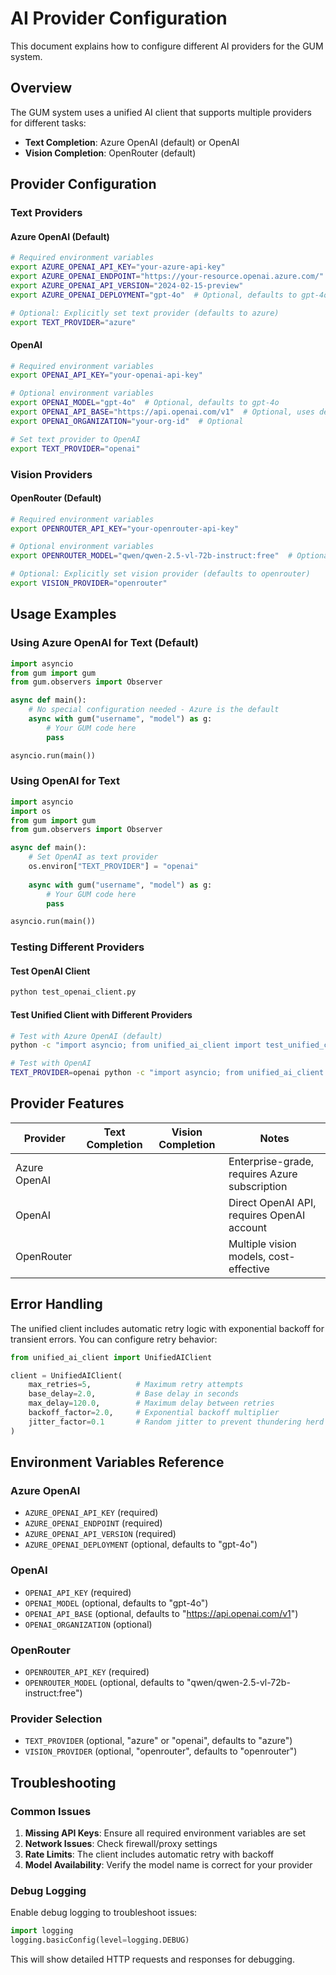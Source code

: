 # AI Provider Configuration

This document explains how to configure different AI providers for the GUM system.

## Overview

The GUM system uses a unified AI client that supports multiple providers for different tasks:

- **Text Completion**: Azure OpenAI (default) or OpenAI
- **Vision Completion**: OpenRouter (default)

## Provider Configuration

### Text Providers

#### Azure OpenAI (Default)
```bash
# Required environment variables
export AZURE_OPENAI_API_KEY="your-azure-api-key"
export AZURE_OPENAI_ENDPOINT="https://your-resource.openai.azure.com/"
export AZURE_OPENAI_API_VERSION="2024-02-15-preview"
export AZURE_OPENAI_DEPLOYMENT="gpt-4o"  # Optional, defaults to gpt-4o

# Optional: Explicitly set text provider (defaults to azure)
export TEXT_PROVIDER="azure"
```

#### OpenAI
```bash
# Required environment variables
export OPENAI_API_KEY="your-openai-api-key"

# Optional environment variables
export OPENAI_MODEL="gpt-4o"  # Optional, defaults to gpt-4o
export OPENAI_API_BASE="https://api.openai.com/v1"  # Optional, uses default
export OPENAI_ORGANIZATION="your-org-id"  # Optional

# Set text provider to OpenAI
export TEXT_PROVIDER="openai"
```

### Vision Providers

#### OpenRouter (Default)
```bash
# Required environment variables
export OPENROUTER_API_KEY="your-openrouter-api-key"

# Optional environment variables
export OPENROUTER_MODEL="qwen/qwen-2.5-vl-72b-instruct:free"  # Optional, uses default

# Optional: Explicitly set vision provider (defaults to openrouter)
export VISION_PROVIDER="openrouter"
```

## Usage Examples

### Using Azure OpenAI for Text (Default)
```python
import asyncio
from gum import gum
from gum.observers import Observer

async def main():
    # No special configuration needed - Azure is the default
    async with gum("username", "model") as g:
        # Your GUM code here
        pass

asyncio.run(main())
```

### Using OpenAI for Text
```python
import asyncio
import os
from gum import gum
from gum.observers import Observer

async def main():
    # Set OpenAI as text provider
    os.environ["TEXT_PROVIDER"] = "openai"
    
    async with gum("username", "model") as g:
        # Your GUM code here
        pass

asyncio.run(main())
```

### Testing Different Providers

#### Test OpenAI Client
```bash
python test_openai_client.py
```

#### Test Unified Client with Different Providers
```bash
# Test with Azure OpenAI (default)
python -c "import asyncio; from unified_ai_client import test_unified_client; asyncio.run(test_unified_client())"

# Test with OpenAI
TEXT_PROVIDER=openai python -c "import asyncio; from unified_ai_client import test_unified_client; asyncio.run(test_unified_client())"
```

## Provider Features

| Provider | Text Completion | Vision Completion | Notes |
|----------|----------------|-------------------|-------|
| Azure OpenAI | | | Enterprise-grade, requires Azure subscription |
| OpenAI | | | Direct OpenAI API, requires OpenAI account |
| OpenRouter | | | Multiple vision models, cost-effective |

## Error Handling

The unified client includes automatic retry logic with exponential backoff for transient errors. You can configure retry behavior:

```python
from unified_ai_client import UnifiedAIClient

client = UnifiedAIClient(
    max_retries=5,          # Maximum retry attempts
    base_delay=2.0,         # Base delay in seconds
    max_delay=120.0,        # Maximum delay between retries
    backoff_factor=2.0,     # Exponential backoff multiplier
    jitter_factor=0.1       # Random jitter to prevent thundering herd
)
```

## Environment Variables Reference

### Azure OpenAI
- `AZURE_OPENAI_API_KEY` (required)
- `AZURE_OPENAI_ENDPOINT` (required)
- `AZURE_OPENAI_API_VERSION` (required)
- `AZURE_OPENAI_DEPLOYMENT` (optional, defaults to "gpt-4o")

### OpenAI
- `OPENAI_API_KEY` (required)
- `OPENAI_MODEL` (optional, defaults to "gpt-4o")
- `OPENAI_API_BASE` (optional, defaults to "https://api.openai.com/v1")
- `OPENAI_ORGANIZATION` (optional)

### OpenRouter
- `OPENROUTER_API_KEY` (required)
- `OPENROUTER_MODEL` (optional, defaults to "qwen/qwen-2.5-vl-72b-instruct:free")

### Provider Selection
- `TEXT_PROVIDER` (optional, "azure" or "openai", defaults to "azure")
- `VISION_PROVIDER` (optional, "openrouter", defaults to "openrouter")

## Troubleshooting

### Common Issues

1. **Missing API Keys**: Ensure all required environment variables are set
2. **Network Issues**: Check firewall/proxy settings
3. **Rate Limits**: The client includes automatic retry with backoff
4. **Model Availability**: Verify the model name is correct for your provider

### Debug Logging

Enable debug logging to troubleshoot issues:

```python
import logging
logging.basicConfig(level=logging.DEBUG)
```

This will show detailed HTTP requests and responses for debugging.
